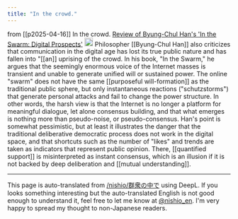 ```yaml
---
title: "In the crowd."
---
```


from [[p2025-04-16]]
In the crowd.
[Review of Byung-Chul Han's 'In the Swarm: Digital Prospects'](https://www.insidehighered.com/views/2017/08/02/review-byung-chul-hans-swarm-digital-prospects)
<img src='https://scrapbox.io/api/pages/nishio-en/DR/icon' alt='DR.icon' height="19.5"/>
Philosopher [[Byung-Chul Han]] also criticizes that communication in the digital age has lost its true public nature and has fallen into "[[an]] uprising of the crowd. In his book, "In the Swarm," he argues that the seemingly enormous voice of the Internet masses is transient and unable to generate unified will or sustained power. The online "swarm" does not have the same [[purposeful will-formation]] as the traditional public sphere, but only instantaneous reactions ("schutzstorms") that generate personal attacks and fail to change the power structure. In other words, the harsh view is that the Internet is no longer a platform for meaningful dialogue, let alone consensus building, and that what emerges is nothing more than pseudo-noise, or pseudo-consensus. Han's point is somewhat pessimistic, but at least it illustrates the danger that the traditional deliberative democratic process does not work in the digital space, and that shortcuts such as the number of "likes" and trends are taken as indicators that represent public opinion. There, [[quantified support]] is misinterpreted as instant consensus, which is an illusion if it is not backed by deep deliberation and [[mutual understanding]].


---
This page is auto-translated from [/nishio/群衆の中で](https://scrapbox.io/nishio/群衆の中で) using DeepL. If you looks something interesting but the auto-translated English is not good enough to understand it, feel free to let me know at [@nishio_en](https://twitter.com/nishio_en). I'm very happy to spread my thought to non-Japanese readers.
